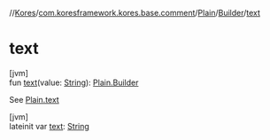 //[Kores](../../../../index.md)/[com.koresframework.kores.base.comment](../../index.md)/[Plain](../index.md)/[Builder](index.md)/[text](text.md)

# text

[jvm]\
fun [text](text.md)(value: [String](https://kotlinlang.org/api/latest/jvm/stdlib/kotlin/-string/index.html)): [Plain.Builder](index.md)

See [Plain.text](../text.md)

[jvm]\
lateinit var [text](text.md): [String](https://kotlinlang.org/api/latest/jvm/stdlib/kotlin/-string/index.html)
